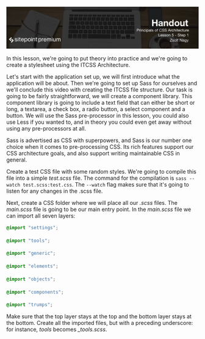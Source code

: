 ![](CSS_Architecture_handouts/headings/5.1.png)

In this lesson, we're going to put theory into practice and we're going to create a stylesheet using the ITCSS Architecture. 

Let's start with the application set up, we will first introduce what the application will be about. Then we're going to set up Sass for ourselves and we'll conclude this video with creating the ITCSS file structure. Our task is going to be fairly straightforward, we will create a component library. This component library is going to include a text field that can either be short or long, a textarea, a check box, a radio button, a select component and a button. We will use the Sass pre-processor in this lesson, you could also use Less if you wanted to, and in theory you could even get away without using any pre-processors at all.

Sass is advertised as CSS with superpowers, and Sass is our number one choice when it comes to pre-processing CSS. Its rich features support our CSS architecture goals, and also support writing maintainable CSS in general.

Create a test CSS file with some random styles. We're going to compile this file into a simple *test.scss* file. The command for the compilation is `sass --watch test.scss:test.css`. The `--watch` flag makes sure that it's going to listen for any changes in the .scss file.

Next, create a CSS folder where we will place all our *.scss* files. The *main.scss* file is going to be our main entry point. In the *main.scss* file we can import all seven layers:

```css
@import "settings";

@import "tools";

@import "generic";

@import "elements";

@import "objects";

@import "components";

@import "trumps";
```

Make sure that the top layer stays at the top and the bottom layer stays at the bottom. Create all the imported files, but with a preceding underscore: for instance, *tools* becomes *_tools.scss*.


